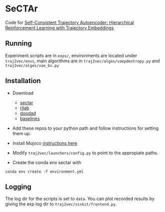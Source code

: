 # SeCTAr
Code for [Self-Consistent Trajectory Autoencoder: Hierarchical Reinforcement Learning with Trajectory Embeddings](https://sites.google.com/view/sectar/)

## Running
Experiment scripts are in `exps/`, environments are located under `traj2vec/envs`, main algorithms are in `traj2vec/algos/vaepdentropy.py` and `traj2vec/algos/vae_bc.py`

## Installation
* Download
  * [sectar](https://github.com/wyndwarrior/Sectar)
  * [rllab](https://github.com/rll/rllab)
  * [doodad](https://github.com/justinjfu/doodad)
  * [baselines](https://github.com/openai/baselines)
* Add these repos to your python path and follow instructions for setting them up.
* Install Mujoco [instructions here](https://github.com/openai/mujoco-py)
* Modify `traj2vec/launchers/config.py` to point to the appropiate paths.

* Create the conda env sectar with
```
conda env create -f environment.yml
```

## Logging
The log dir for the scripts is set to `data`. You can plot recorded results by giving the exp log dir to ```traj2vec/viskit/frontend.py```.
